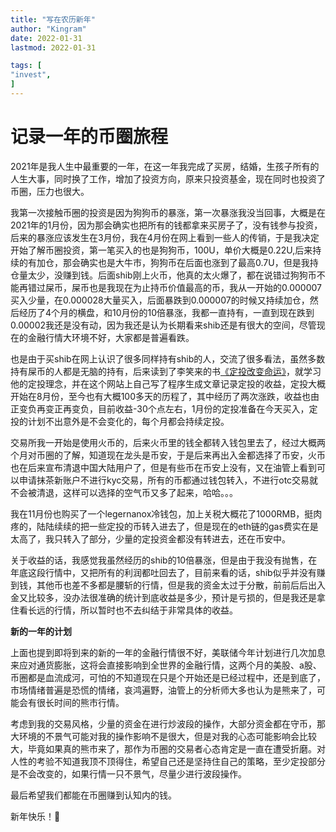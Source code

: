 ```yaml
---
title: "写在农历新年"           
author: "Kingram"              
date: 2022-01-31       
lastmod: 2022-01-31

tags: [              
"invest",
]
---
```


# 记录一年的币圈旅程
2021年是我人生中最重要的一年，在这一年我完成了买房，结婚，生孩子所有的人生大事，同时换了工作，增加了投资方向，原来只投资基金，现在同时也投资了币圈，压力也很大。

我第一次接触币圈的投资是因为狗狗币的暴涨，第一次暴涨我没当回事，大概是在2021年的1月份，因为那会确实也把所有的钱都拿来买房子了，没有钱参与投资，后来的暴涨应该发生在3月份，我在4月份在网上看到一些人的传销，于是我决定开始了解币圈投资，第一笔买入的也是狗狗币，100U，单价大概是0.22U,后来持续的有加仓，那会确实也是大牛市，狗狗币在后面也涨到了最高0.7U，但是我持仓量太少，没赚到钱。后面shib刚上火币，他真的太火爆了，都在说错过狗狗币不能再错过屎币，屎币也是我现在为止持币价值最高的币，我从一开始的0.000007买入少量，在0.000028大量买入，后面暴跌到0.000007的时候又持续加仓，然后经历了4个月的横盘，和10月份的10倍暴涨，我都一直持有，一直到现在跌到0.00002我还是没有动，因为我还是认为长期看来shib还是有很大的空间，尽管现在的金融行情大环境不好，大家都是普遍看跌。

也是由于买shib在网上认识了很多同样持有shib的人，交流了很多看法，虽然多数持有屎币的人都是无脑的持有，后来读到了李笑来的书[《定投改变命运》](https://ri.firesbox.com)，就学习他的定投理念，并在这个网站上自己写了程序生成文章记录定投的收益，定投大概开始在8月份，至今也有大概100多天的历程了，其中经历了两次涨跌，收益也由正变负再变正再变负，目前收益-30个点左右，1月份的定投准备在今天买入，定投的计划不出意外是不会变化的，每个月都会持续定投。

交易所我一开始是使用火币的，后来火币里的钱全都转入钱包里去了，经过大概两个月对币圈的了解，知道现在龙头是币安，于是后来再出入金都选择了币安，火币也在后来宣布清退中国大陆用户了，但是有些币在币安上没有，又在油管上看到可以申请抹茶新账户不进行kyc交易，所有的币都通过钱包转入，不进行otc交易就不会被清退，这样可以选择的空气币又多了起来，哈哈。。。

我在11月份也购买了一个legernanox冷钱包，加上关税大概花了1000RMB，挺肉疼的，陆陆续续的把一些定投的币转入进去了，但是现在的eth链的gas费实在是太高了，我只转入了部分，少量的定投资金都没有转进去，还在币安中。

关于收益的话，我感觉我虽然经历的shib的10倍暴涨，但是由于我没有抛售，在年底这段行情中，又把所有的利润都吐回去了，目前来看的话，shib似乎并没有赚到钱，其他币也差不多都是腰斩的行情，但是我的资金太过于分散，前前后后出入金又比较多，没办法很准确的统计到底收益是多少，预计是亏损的，但是我还是拿住看长远的行情，所以暂时也不去纠结于非常具体的收益。

**新的一年的计划**

上面也提到即将到来的新的一年的金融行情很不好，美联储今年计划进行几次加息来应对通货膨胀，这将会直接影响到全世界的金融行情，这两个月的美股、a股、币圈都是血流成河，可怕的不知道现在只是个开始还是已经过程中，还是到底了，市场情绪普遍是恐慌的情绪，哀鸿遍野，油管上的分析师大多也认为是熊来了，可能会有很长时间的熊市行情。

考虑到我的交易风格，少量的资金在进行炒波段的操作，大部分资金都在守币，那大环境的不景气可能对我的操作影响不是很大，但是对我的心态可能影响会比较大，毕竟如果真的熊市来了，那作为币圈的交易者心态肯定是一直在遭受折磨。对人性的考验不知道我顶不顶得住，希望自己还是坚持住自己的策略，至少定投部分是不会改变的，如果行情一只不景气，尽量少进行波段操作。

最后希望我们都能在币圈赚到认知内的钱。

新年快乐！🎉